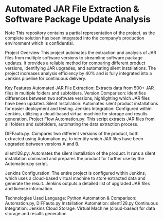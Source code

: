 # Automated JAR File Extraction & Software Package Update Analysis
Note
This repository contains a partial representation of the project, as the complete solution has been integrated into the company’s production environment which is confidential.

Project Overview
This project automates the extraction and analysis of JAR files from multiple software versions to streamline software package updates. It provides a reliable method for comparing different product versions, identifying JAR upgrades, and automating silent installations. The project increases analysis efficiency by 40% and is fully integrated into a Jenkins pipeline for continuous delivery.

Key Features
Automated JAR File Extraction: Extracts data from 500+ JAR files in multiple folders and subfolders.
Version Comparison: Identifies differences between two software versions, highlighting which JAR files have been updated.
Silent Installation: Automates silent product installations for easier deployment and testing.
Jenkins Integration: Configured within Jenkins, utilizing a cloud-based virtual machine for storage and results generation.
Project Flow
Automation.py:
This script extracts JAR files from all folders and subfolders, automating the data extraction process.

DIFFauto.py:
Compares two different versions of the product, both extracted using Automation.py, to identify which JAR files have been upgraded between versions A and B.

silent128.py:
Automates the silent installation of the product. It runs a silent installation command and prepares the product for further use by the Automation.py script.

Jenkins Configuration:
The entire project is configured within Jenkins, which uses a cloud-based virtual machine to store extracted data and generate the result. Jenkins outputs a detailed list of upgraded JAR files and license information.

Technologies Used
Language: Python
Automation & Comparison: Automation.py, DIFFauto.py
Installation Automation: silent128.py
Continuous Integration: Jenkins
Cloud Storage: Virtual Machine (cloud-based) for data storage and results generation

